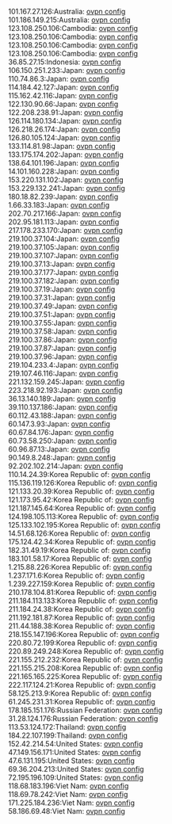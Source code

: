 101.167.27.126:Australia: [ovpn config](vpn/101_167_27_126.ovpn)  
101.186.149.215:Australia: [ovpn config](vpn/101_186_149_215.ovpn)  
123.108.250.106:Cambodia: [ovpn config](vpn/123_108_250_106.ovpn)  
123.108.250.106:Cambodia: [ovpn config](vpn/123_108_250_106.ovpn)  
123.108.250.106:Cambodia: [ovpn config](vpn/123_108_250_106.ovpn)  
123.108.250.106:Cambodia: [ovpn config](vpn/123_108_250_106.ovpn)  
36.85.27.15:Indonesia: [ovpn config](vpn/36_85_27_15.ovpn)  
106.150.251.233:Japan: [ovpn config](vpn/106_150_251_233.ovpn)  
110.74.86.3:Japan: [ovpn config](vpn/110_74_86_3.ovpn)  
114.184.42.127:Japan: [ovpn config](vpn/114_184_42_127.ovpn)  
115.162.42.116:Japan: [ovpn config](vpn/115_162_42_116.ovpn)  
122.130.90.66:Japan: [ovpn config](vpn/122_130_90_66.ovpn)  
122.208.238.91:Japan: [ovpn config](vpn/122_208_238_91.ovpn)  
126.114.180.134:Japan: [ovpn config](vpn/126_114_180_134.ovpn)  
126.218.26.174:Japan: [ovpn config](vpn/126_218_26_174.ovpn)  
126.80.105.124:Japan: [ovpn config](vpn/126_80_105_124.ovpn)  
133.114.81.98:Japan: [ovpn config](vpn/133_114_81_98.ovpn)  
133.175.174.202:Japan: [ovpn config](vpn/133_175_174_202.ovpn)  
138.64.101.196:Japan: [ovpn config](vpn/138_64_101_196.ovpn)  
14.101.160.228:Japan: [ovpn config](vpn/14_101_160_228.ovpn)  
153.220.131.102:Japan: [ovpn config](vpn/153_220_131_102.ovpn)  
153.229.132.241:Japan: [ovpn config](vpn/153_229_132_241.ovpn)  
180.18.82.239:Japan: [ovpn config](vpn/180_18_82_239.ovpn)  
1.66.33.183:Japan: [ovpn config](vpn/1_66_33_183.ovpn)  
202.70.217.166:Japan: [ovpn config](vpn/202_70_217_166.ovpn)  
202.95.181.113:Japan: [ovpn config](vpn/202_95_181_113.ovpn)  
217.178.233.170:Japan: [ovpn config](vpn/217_178_233_170.ovpn)  
219.100.37.104:Japan: [ovpn config](vpn/219_100_37_104.ovpn)  
219.100.37.105:Japan: [ovpn config](vpn/219_100_37_105.ovpn)  
219.100.37.107:Japan: [ovpn config](vpn/219_100_37_107.ovpn)  
219.100.37.13:Japan: [ovpn config](vpn/219_100_37_13.ovpn)  
219.100.37.177:Japan: [ovpn config](vpn/219_100_37_177.ovpn)  
219.100.37.182:Japan: [ovpn config](vpn/219_100_37_182.ovpn)  
219.100.37.19:Japan: [ovpn config](vpn/219_100_37_19.ovpn)  
219.100.37.31:Japan: [ovpn config](vpn/219_100_37_31.ovpn)  
219.100.37.49:Japan: [ovpn config](vpn/219_100_37_49.ovpn)  
219.100.37.51:Japan: [ovpn config](vpn/219_100_37_51.ovpn)  
219.100.37.55:Japan: [ovpn config](vpn/219_100_37_55.ovpn)  
219.100.37.58:Japan: [ovpn config](vpn/219_100_37_58.ovpn)  
219.100.37.86:Japan: [ovpn config](vpn/219_100_37_86.ovpn)  
219.100.37.87:Japan: [ovpn config](vpn/219_100_37_87.ovpn)  
219.100.37.96:Japan: [ovpn config](vpn/219_100_37_96.ovpn)  
219.104.233.4:Japan: [ovpn config](vpn/219_104_233_4.ovpn)  
219.107.46.116:Japan: [ovpn config](vpn/219_107_46_116.ovpn)  
221.132.159.245:Japan: [ovpn config](vpn/221_132_159_245.ovpn)  
223.218.92.193:Japan: [ovpn config](vpn/223_218_92_193.ovpn)  
36.13.140.189:Japan: [ovpn config](vpn/36_13_140_189.ovpn)  
39.110.137.186:Japan: [ovpn config](vpn/39_110_137_186.ovpn)  
60.112.43.188:Japan: [ovpn config](vpn/60_112_43_188.ovpn)  
60.147.3.93:Japan: [ovpn config](vpn/60_147_3_93.ovpn)  
60.67.84.176:Japan: [ovpn config](vpn/60_67_84_176.ovpn)  
60.73.58.250:Japan: [ovpn config](vpn/60_73_58_250.ovpn)  
60.96.87.13:Japan: [ovpn config](vpn/60_96_87_13.ovpn)  
90.149.8.248:Japan: [ovpn config](vpn/90_149_8_248.ovpn)  
92.202.102.214:Japan: [ovpn config](vpn/92_202_102_214.ovpn)  
110.14.24.39:Korea Republic of: [ovpn config](vpn/110_14_24_39.ovpn)  
115.136.119.126:Korea Republic of: [ovpn config](vpn/115_136_119_126.ovpn)  
121.133.20.39:Korea Republic of: [ovpn config](vpn/121_133_20_39.ovpn)  
121.173.95.42:Korea Republic of: [ovpn config](vpn/121_173_95_42.ovpn)  
121.187.145.64:Korea Republic of: [ovpn config](vpn/121_187_145_64.ovpn)  
124.198.105.113:Korea Republic of: [ovpn config](vpn/124_198_105_113.ovpn)  
125.133.102.195:Korea Republic of: [ovpn config](vpn/125_133_102_195.ovpn)  
14.51.68.126:Korea Republic of: [ovpn config](vpn/14_51_68_126.ovpn)  
175.124.42.34:Korea Republic of: [ovpn config](vpn/175_124_42_34.ovpn)  
182.31.49.19:Korea Republic of: [ovpn config](vpn/182_31_49_19.ovpn)  
183.101.58.17:Korea Republic of: [ovpn config](vpn/183_101_58_17.ovpn)  
1.215.88.226:Korea Republic of: [ovpn config](vpn/1_215_88_226.ovpn)  
1.237.171.6:Korea Republic of: [ovpn config](vpn/1_237_171_6.ovpn)  
1.239.227.159:Korea Republic of: [ovpn config](vpn/1_239_227_159.ovpn)  
210.178.104.81:Korea Republic of: [ovpn config](vpn/210_178_104_81.ovpn)  
211.184.113.133:Korea Republic of: [ovpn config](vpn/211_184_113_133.ovpn)  
211.184.24.38:Korea Republic of: [ovpn config](vpn/211_184_24_38.ovpn)  
211.192.181.87:Korea Republic of: [ovpn config](vpn/211_192_181_87.ovpn)  
211.44.188.38:Korea Republic of: [ovpn config](vpn/211_44_188_38.ovpn)  
218.155.147.196:Korea Republic of: [ovpn config](vpn/218_155_147_196.ovpn)  
220.80.72.199:Korea Republic of: [ovpn config](vpn/220_80_72_199.ovpn)  
220.89.249.248:Korea Republic of: [ovpn config](vpn/220_89_249_248.ovpn)  
221.155.212.232:Korea Republic of: [ovpn config](vpn/221_155_212_232.ovpn)  
221.155.215.208:Korea Republic of: [ovpn config](vpn/221_155_215_208.ovpn)  
221.165.165.225:Korea Republic of: [ovpn config](vpn/221_165_165_225.ovpn)  
222.117.124.21:Korea Republic of: [ovpn config](vpn/222_117_124_21.ovpn)  
58.125.213.9:Korea Republic of: [ovpn config](vpn/58_125_213_9.ovpn)  
61.245.231.31:Korea Republic of: [ovpn config](vpn/61_245_231_31.ovpn)  
178.185.151.176:Russian Federation: [ovpn config](vpn/178_185_151_176.ovpn)  
31.28.124.176:Russian Federation: [ovpn config](vpn/31_28_124_176.ovpn)  
113.53.124.172:Thailand: [ovpn config](vpn/113_53_124_172.ovpn)  
184.22.107.199:Thailand: [ovpn config](vpn/184_22_107_199.ovpn)  
152.42.214.54:United States: [ovpn config](vpn/152_42_214_54.ovpn)  
47.149.156.171:United States: [ovpn config](vpn/47_149_156_171.ovpn)  
47.6.131.195:United States: [ovpn config](vpn/47_6_131_195.ovpn)  
69.36.204.213:United States: [ovpn config](vpn/69_36_204_213.ovpn)  
72.195.196.109:United States: [ovpn config](vpn/72_195_196_109.ovpn)  
118.68.183.196:Viet Nam: [ovpn config](vpn/118_68_183_196.ovpn)  
118.69.78.242:Viet Nam: [ovpn config](vpn/118_69_78_242.ovpn)  
171.225.184.236:Viet Nam: [ovpn config](vpn/171_225_184_236.ovpn)  
58.186.69.48:Viet Nam: [ovpn config](vpn/58_186_69_48.ovpn)  
